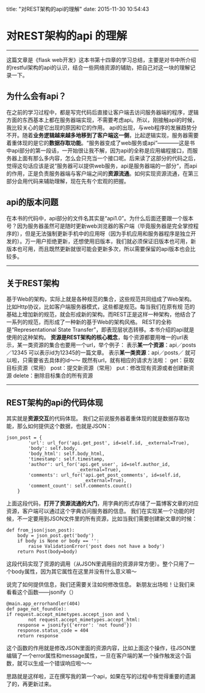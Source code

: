 title: "对REST架构的api的理解"
date: 2015-11-30 10:54:43

# 对REST架构的api 的理解


---
这篇文章是《flask web开发》这本书第十四章的学习总结，主要是对书中所介绍的restful架构的api的认识，结合一些网络资源的辅助，把自己对这一块的理解记录一下。
## 为什么会有api？ ##
在之前的学习过程中，都是写完代码后直接让客户端去访问服务器端的程序，逻辑方面的东西基本上都在服务器端实现，不需要考虑api。所以，刚接触api的时候，我比较关心的是它出现的原因和它的作用。
api的出现，与web程序的发展趋势分不开。随着**业务逻辑越来越多地移到了客户端这一侧**，比起逻辑实现，服务器需要着重体现的是它的**数据存取功能**。“服务器变成了web服务或api”————这是书中api部分的第一段话，一开始很让我不解，因为api的全称是应用编程接口，而服务器上面有那么多内容，怎么会只充当一个接口呢。后来读了这部分的代码之后，觉得这句话应该是说“服务器可以提供web服务，api是服务器端的一部分“，而api的作用，正是负责服务器端与客户端之间的**资源流通**。如何实现资源流通，在第三部分会用代码来辅助理解，现在先有个宏观的把握。

## api的版本问题 ##
在本书的代码中，api部分的文件名其实是“api1.0”。为什么后面还要跟一个版本号？因为服务器虽然可是随时更新web浏览器的客户端（毕竟服务器是完全掌控程序的），但是无法强制更新手机中的应用呀（因为手机应用和服务器程序是独立开发的）。万一用户拒绝更新，还想使用旧版本，我们就必须保证旧版本也可用，新版本也可用，而且既然更新就很可能会更新多次，所以需要保留的api版本也会比较多。


----------


## 关于REST架构 ##
 基于Web的架构，实际上就是各种规范的集合，这些规范共同组成了Web架构。比如Http协议，比如客户端服务器模式，这些都是规范。每当我们在原有规 范的基础上增加新的规范，就会形成新的架构。而REST正是这样一种架构，他结合了一系列的规范，而形成了一种新的基于Web的架构风格。
REST的全称是“Representational State Transfer”，即表现层状态转移。本书介绍的api就是使用的这种架构。
**资源是REST架构的核心概念**，每个资源都要用唯一的url表示，某一类资源的集合也要用一个url，举个例子：
表示**某一个资源**：api／posts／12345 可以表示id为12345的一篇文章。
表示**某一类资源**：api／posts／ 就可以啦，只需要省去具体的id～～
既然有url，就有相应的请求方法啦：
get：获取目标资源（常用）
post：提交新资源（常用）
put：修改现有资源或者创建新资源
delete：删除目标集合的所有资源


----------

## REST架构的api的代码体现 ##
其实就是**资源交互**的代码体现。
我们之前说服务器着重体现的就是数据存取功能，那么如何提供这个数据，也就是JSON：

    json_post = {
            'url': url_for('api.get_post', id=self.id, _external=True),
            'body': self.body,
            'body_html': self.body_html,
            'timestamp': self.timestamp,
            'author': url_for('api.get_user', id=self.author_id,
                              _external=True),
            'comments': url_for('api.get_post_comments', id=self.id,
                                _external=True),
            'comment_count': self.comments.count()
        }
上面这段代码，**打开了资源流通的大门**，用字典的形式存储了一篇博客文章的对应资源，客户端可以通过这个字典访问服务器的信息。
我们在实现某一个功能的时候，不一定要用到JSON文件里的所有资源，比如当我们需要创建新文章的时候：

    def from_json(json_post):
        body = json_post.get('body')
        if body is None or body == '':
            raise ValidationError('post does not have a body')
        return Post(body=body)
这段代码实现了资源的调用（从JSON里调用目的资源非常方便）。整个只用了一个body属性，因为其它属性在这里并没有什么意义嘛～

说完了如何提供信息，我们还需要关注如何修改信息。
新朋友出场啦！让我们来看看这个函数——jsonify（）




    @main.app_errorhandler(404)
    def page_not_found(e):
    if request.accept_mimetypes.accept_json and \
            not request.accept_mimetypes.accept_html:
        response = jsonify({'error': 'not found'})
        response.status_code = 404
        return response


这个函数的作用就是修改JSON里面的资源内容，比如上面这个操作，往JSON里编辑了一个error属性和message属性，一旦在客户端的某一个操作触发这个函数，就可以生成一个错误响应啦～～

思路就是这样啦，正在撰写我的第一个api，如果在写的过程中有觉得重要的遗漏了的，再更新过来。
